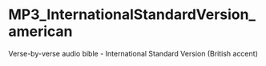 # MP3_InternationalStandardVersion_american
 Verse-by-verse audio bible - International Standard Version (British accent)

